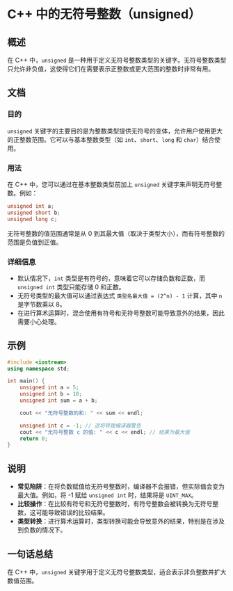 <!--
Meta Description: # C++ 中的无符号整数（unsigned） ## 概述 在 C++ 中，`unsigned` 是一种用于定义无符号整数类型的关键字。无符号整数类型只允许非负值，这使得它们在需要表示正整数或更大范围的整数时非常有用。 ## 文档 ### 目的 `unsigned` 关键字的主要目的是为整数类型提供...
Meta Keywords: unsigned, int, short, long, cpp
-->

# C++ 中的无符号整数（unsigned）

## 概述
在 C++ 中，`unsigned` 是一种用于定义无符号整数类型的关键字。无符号整数类型只允许非负值，这使得它们在需要表示正整数或更大范围的整数时非常有用。

## 文档
### 目的
`unsigned` 关键字的主要目的是为整数类型提供无符号的变体，允许用户使用更大的正整数范围。它可以与基本整数类型（如 `int`、`short`、`long` 和 `char`）结合使用。

### 用法
在 C++ 中，您可以通过在基本整数类型前加上 `unsigned` 关键字来声明无符号整数。例如：
```cpp
unsigned int a;
unsigned short b;
unsigned long c;
```
无符号整数的值范围通常是从 0 到其最大值（取决于类型大小），而有符号整数的范围是负值到正值。

### 详细信息
- 默认情况下，`int` 类型是有符号的，意味着它可以存储负数和正数，而 `unsigned int` 类型只能存储 0 和正数。
- 无符号类型的最大值可以通过表达式 `类型名最大值 = (2^n) - 1` 计算，其中 `n` 是字节数乘以 8。
- 在进行算术运算时，混合使用有符号和无符号整数可能导致意外的结果，因此需要小心处理。

## 示例
```cpp
#include <iostream>
using namespace std;

int main() {
    unsigned int a = 5;
    unsigned int b = 10;
    unsigned int sum = a + b;

    cout << "无符号整数的和: " << sum << endl;

    unsigned int c = -1; // 这将导致编译器警告
    cout << "无符号整数 c 的值: " << c << endl; // 结果为最大值
    return 0;
}
```

## 说明
- **常见陷阱**：在将负数赋值给无符号整数时，编译器不会报错，但实际值会变为最大值。例如，将 -1 赋给 `unsigned int` 时，结果将是 `UINT_MAX`。
- **比较操作**：在比较有符号和无符号整数时，有符号整数会被转换为无符号整数，这可能导致错误的比较结果。
- **类型转换**：进行算术运算时，类型转换可能会导致意外的结果，特别是在涉及到负数的情况下。

## 一句话总结
在 C++ 中，`unsigned` 关键字用于定义无符号整数类型，适合表示非负整数并扩大数值范围。